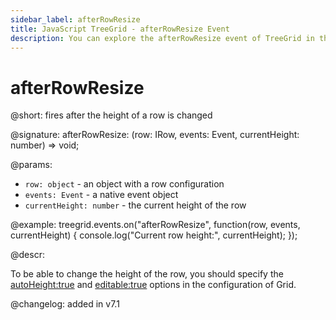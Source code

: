 ```yaml
---
sidebar_label: afterRowResize
title: JavaScript TreeGrid - afterRowResize Event 
description: You can explore the afterRowResize event of TreeGrid in the documentation of the DHTMLX JavaScript UI library. Browse developer guides and API reference, try out code examples and live demos, and download a free 30-day evaluation version of DHTMLX Suite.
---
```


# afterRowResize

@short: fires after the height of a row is changed

@signature: afterRowResize: (row: IRow, events: Event, currentHeight: number) => void;

@params:
- `row: object` - an object with a row configuration
- `events: Event` - a native event object
- `currentHeight: number` - the current height of the row

@example:
treegrid.events.on("afterRowResize", function(row, events, currentHeight) {
    console.log("Current row height:", currentHeight);
});

@descr:

To be able to change the height of the row, you should specify the [autoHeight:true](treegrid/api/treegrid_autoheight_config.md) and [editable:true](treegrid/api/treegrid_editable_config.md) options in the configuration of Grid.  

@changelog: added in v7.1
